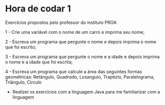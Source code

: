 # Hora de codar 1

Exercícios propostos pelo professor do instituto PROA

1 - Crie uma variável com o nome de um carro e imprima seu nome;

2 - Escreva um programa que pergunte o nome e depois imprima o nome que foi escrito;

3 - Escreva um programa que pergunte o nome e a idade e depois imprima o nome e a idade que foi escrita;

4 - Escreva um programa que calcule a área das seguintes formas geométricas: Retângulo, Quadrado, Losangulo, Trapézio, Paralelograma, Triângulo, Circulo

- Realizei os exercícios com a linguagem Java para me familiarizar com a linguagem
